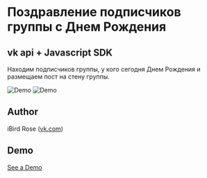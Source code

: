 # Поздравление подписчиков группы с Днем Рождения
## vk api + Javascript SDK
Находим подписчиков группы, у кого сегодня Днем Рождения и размещаем пост на стену группы.

![Demo](https://iiibird.github.io/vkBirthdayPost/images/logo.png)
![Demo](https://iiibird.github.io/vkBirthdayPost/images/res.png)

## Author

iBird Rose ([vk.com](https://vk.com/iiibird))

## Demo
[See a Demo](https://iiibird.github.io/vkBirthdayPost/)
